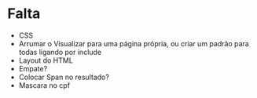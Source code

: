 # Falta

 <!-- - Implementar contagem de votos -->
 <!-- - Bloquear eleitores que já votaram -->
 <!-- - Arrumar sair para os que já votaram -->
 <!-- - Relatório de eleitores sem cpf -->
 - CSS
 - Arrumar o Visualizar para uma página própria, ou criar um padrão para todas ligando por include
 - Layout do HTML
 - Empate?
 - Colocar Span no resultado?
 - Mascara no cpf
